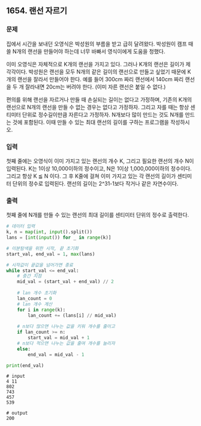 ## 1654. 랜선 자르기

### 문제

집에서 시간을 보내던 오영식은 박성원의 부름을 받고 급히 달려왔다. 박성원이 캠프 때 쓸 N개의 랜선을 만들어야 하는데 너무 바빠서 영식이에게 도움을 청했다.

이미 오영식은 자체적으로 K개의 랜선을 가지고 있다. 그러나 K개의 랜선은 길이가 제각각이다. 박성원은 랜선을 모두 N개의 같은 길이의 랜선으로 만들고 싶었기 때문에 K개의 랜선을 잘라서 만들어야 한다. 예를 들어 300cm 짜리 랜선에서 140cm 짜리 랜선을 두 개 잘라내면 20cm는 버려야 한다. (이미 자른 랜선은 붙일 수 없다.)

편의를 위해 랜선을 자르거나 만들 때 손실되는 길이는 없다고 가정하며, 기존의 K개의 랜선으로 N개의 랜선을 만들 수 없는 경우는 없다고 가정하자. 그리고 자를 때는 항상 센티미터 단위로 정수길이만큼 자른다고 가정하자. N개보다 많이 만드는 것도 N개를 만드는 것에 포함된다. 이때 만들 수 있는 최대 랜선의 길이를 구하는 프로그램을 작성하시오.

### 입력

첫째 줄에는 오영식이 이미 가지고 있는 랜선의 개수 K, 그리고 필요한 랜선의 개수 N이 입력된다. K는 1이상 10,000이하의 정수이고, N은 1이상 1,000,000이하의 정수이다. 그리고 항상 K ≦ N 이다. 그 후 K줄에 걸쳐 이미 가지고 있는 각 랜선의 길이가 센티미터 단위의 정수로 입력된다. 랜선의 길이는 2^31-1보다 작거나 같은 자연수이다.

### 출력

첫째 줄에 N개를 만들 수 있는 랜선의 최대 길이를 센티미터 단위의 정수로 출력한다.



```python
# 데이터 입력
k, n = map(int, input().split())
lans = [int(input()) for _ in range(k)]

# 이분탐색을 위한 시작, 끝 초기화
start_val, end_val = 1, max(lans)

# 시작값이 끝값을 넘어가면 종료
while start_val <= end_val:
    # 중간 지점
    mid_val = (start_val + end_val) // 2
	
    # lan 개수 초기화
    lan_count = 0
    # lan 개수 계산
    for i in range(k):
        lan_count += (lans[i] // mid_val)
    
    # n보다 많으면 나누는 값을 키워 개수를 줄이고
    if lan_count >= n:
        start_val = mid_val + 1
    # n보다 적으면 나누는 값을 줄여 개수를 늘리자
    else:
        end_val = mid_val - 1

print(end_val)
```

```
# input
4 11
802
743
457
539

# output
200
```


